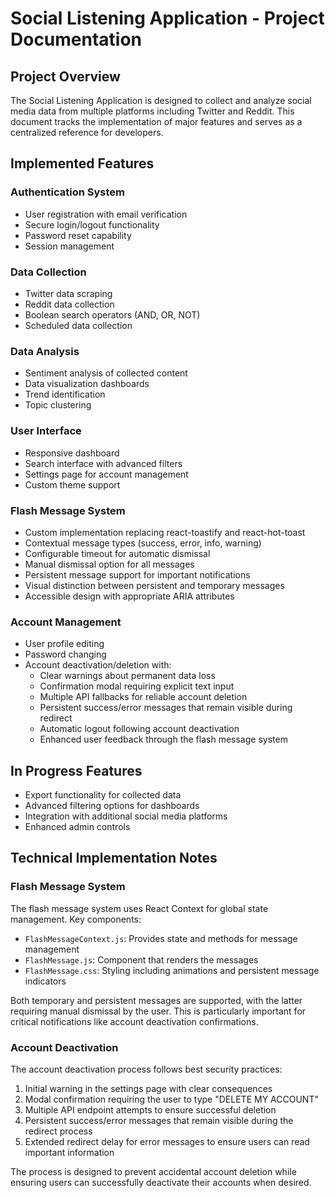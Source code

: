 # Social Listening Application - Project Documentation

## Project Overview
The Social Listening Application is designed to collect and analyze social media data from multiple platforms including Twitter and Reddit. This document tracks the implementation of major features and serves as a centralized reference for developers.

## Implemented Features

### Authentication System
- User registration with email verification
- Secure login/logout functionality 
- Password reset capability
- Session management

### Data Collection
- Twitter data scraping
- Reddit data collection
- Boolean search operators (AND, OR, NOT)
- Scheduled data collection

### Data Analysis
- Sentiment analysis of collected content
- Data visualization dashboards
- Trend identification
- Topic clustering

### User Interface
- Responsive dashboard
- Search interface with advanced filters
- Settings page for account management
- Custom theme support

### Flash Message System
- Custom implementation replacing react-toastify and react-hot-toast
- Contextual message types (success, error, info, warning)
- Configurable timeout for automatic dismissal
- Manual dismissal option for all messages
- Persistent message support for important notifications
- Visual distinction between persistent and temporary messages
- Accessible design with appropriate ARIA attributes

### Account Management
- User profile editing
- Password changing
- Account deactivation/deletion with:
  - Clear warnings about permanent data loss
  - Confirmation modal requiring explicit text input
  - Multiple API fallbacks for reliable account deletion
  - Persistent success/error messages that remain visible during redirect
  - Automatic logout following account deactivation
  - Enhanced user feedback through the flash message system

## In Progress Features
- Export functionality for collected data
- Advanced filtering options for dashboards
- Integration with additional social media platforms
- Enhanced admin controls

## Technical Implementation Notes

### Flash Message System
The flash message system uses React Context for global state management. Key components:
- `FlashMessageContext.js`: Provides state and methods for message management
- `FlashMessage.js`: Component that renders the messages
- `FlashMessage.css`: Styling including animations and persistent message indicators

Both temporary and persistent messages are supported, with the latter requiring manual dismissal by the user. This is particularly important for critical notifications like account deactivation confirmations.

### Account Deactivation
The account deactivation process follows best security practices:
1. Initial warning in the settings page with clear consequences
2. Modal confirmation requiring the user to type "DELETE MY ACCOUNT"
3. Multiple API endpoint attempts to ensure successful deletion
4. Persistent success/error messages that remain visible during the redirect process
5. Extended redirect delay for error messages to ensure users can read important information

The process is designed to prevent accidental account deletion while ensuring users can successfully deactivate their accounts when desired. 